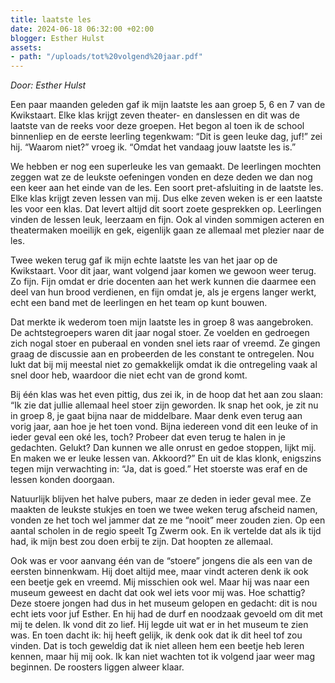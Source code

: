 ```yaml
---
title: laatste les
date: 2024-06-18 06:32:00 +02:00
blogger: Esther Hulst
assets:
- path: "/uploads/tot%20volgend%20jaar.pdf"
---
```


*Door: Esther Hulst*

Een paar maanden geleden gaf ik mijn laatste les aan groep 5, 6 en 7 van de Kwikstaart. Elke klas krijgt zeven theater- en danslessen en dit was de laatste van de reeks voor deze groepen. Het begon al toen ik de school binnenliep en de eerste leerling tegenkwam: “Dit is geen leuke dag, juf!” zei hij. “Waarom niet?” vroeg ik. “Omdat het vandaag jouw laatste les is.”

We hebben er nog een superleuke les van gemaakt. De leerlingen mochten zeggen wat ze de leukste oefeningen vonden en deze deden we dan nog een keer aan het einde van de les. Een soort pret-afsluiting in de laatste les. Elke klas krijgt zeven lessen van mij. Dus elke zeven weken is er een laatste les voor een klas. Dat levert altijd dit soort zoete gesprekken op. Leerlingen vinden de lessen leuk, leerzaam en fijn. Ook al vinden sommigen acteren en theatermaken moeilijk en gek, eigenlijk gaan ze allemaal met plezier naar de les.

Twee weken terug gaf ik mijn echte laatste les van het jaar op de Kwikstaart. Voor dit jaar, want volgend jaar komen we gewoon weer terug. Zo fijn. Fijn omdat er drie docenten aan het werk kunnen die daarmee een deel van hun brood verdienen, en fijn omdat je, als je ergens langer werkt, echt een band met de leerlingen en het team op kunt bouwen.

Dat merkte ik wederom toen mijn laatste les in groep 8 was aangebroken. De achtstegroepers waren dit jaar nogal stoer. Ze voelden en gedroegen zich nogal stoer en puberaal en vonden snel iets raar of vreemd. Ze gingen graag de discussie aan en probeerden de les constant te ontregelen. Nou lukt dat bij mij meestal niet zo gemakkelijk omdat ik die ontregeling vaak al snel door heb, waardoor die niet echt van de grond komt.

Bij één klas was het even pittig, dus zei ik, in de hoop dat het aan zou slaan: “Ik zie dat jullie allemaal heel stoer zijn geworden. Ik snap het ook, je zit nu in groep 8, je gaat bijna naar de middelbare. Maar denk even terug aan vorig jaar, aan hoe je het toen vond. Bijna iedereen vond dit een leuke of in ieder geval een oké les, toch? Probeer dat even terug te halen in je gedachten. Gelukt? Dan kunnen we alle onrust en gedoe stoppen, lijkt mij. En maken we er leuke lessen van. Akkoord?” En uit de klas klonk, enigszins tegen mijn verwachting in: “Ja, dat is goed.” Het stoerste was eraf en de lessen konden doorgaan.

Natuurlijk blijven het halve pubers, maar ze deden in ieder geval mee. Ze maakten de leukste stukjes en toen we twee weken terug afscheid namen, vonden ze het toch wel jammer dat ze me “nooit” meer zouden zien. Op een aantal scholen in de regio speelt Tg Zwerm ook. En ik vertelde dat als ik tijd had, ik mijn best zou doen erbij te zijn. Dat hoopten ze allemaal.

Ook was er voor aanvang één van de “stoere” jongens die als een van de eersten binnenkwam. Hij doet altijd mee, maar vindt acteren denk ik ook een beetje gek en vreemd. Mij misschien ook wel. Maar hij was naar een museum geweest en dacht dat ook wel iets voor mij was. Hoe schattig? Deze stoere jongen had dus in het museum gelopen en gedacht: dit is nou echt iets voor juf Esther. En hij had de durf en noodzaak gevoeld om dit met mij te delen. Ik vond dit zo lief. Hij legde uit wat er in het museum te zien was. En toen dacht ik: hij heeft gelijk, ik denk ook dat ik dit heel tof zou vinden. Dat is toch geweldig dat ik niet alleen hem een beetje heb leren kennen, maar hij mij ook. Ik kan niet wachten tot ik volgend jaar weer mag beginnen. De roosters liggen alweer klaar.